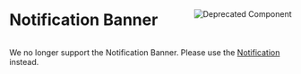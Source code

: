 <div style="display: inline-flex; align-items: center; justify-content: space-between; width: 100%;">
    <h1>Notification Banner</h1>
    <img src="assets/deprecated.png" alt="Deprecated Component" />
</div>

We no longer support the Notification Banner. Please use the [Notification](?path=/docs/beta-components-notification--standard) instead.
